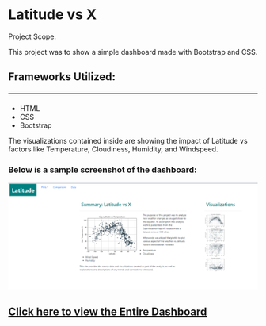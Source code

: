 # Latitude vs X

Project Scope:<br>

This project was to show a simple dashboard made with Bootstrap and CSS.  

## Frameworks Utilized:<hr>

* HTML
* CSS
* Bootstrap


The visualizations contained inside are showing the impact of Latitude vs factors like Temperature, Cloudiness, Humidity, and Windspeed.

### Below is a sample screenshot of the dashboard:
![ScreenShot](images/screen1.png)

## [Click here to view the Entire Dashboard](https://elzster.github.io/Weather-Dashboard/)

